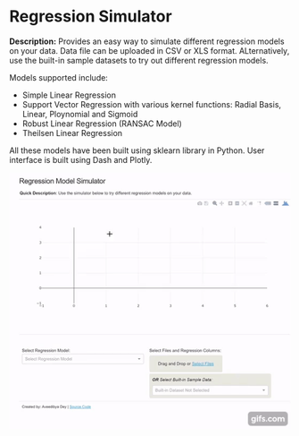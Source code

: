 # Regression Simulator

__Description:__ Provides an easy way to simulate different regression models on your data. Data file can be uploaded in CSV or XLS format. ALternatively, use the built-in sample datasets to try out different regression models.

Models supported include:
 * Simple Linear Regression
 * Support Vector Regression with various kernel functions: Radial Basis, Linear, Ploynomial and Sigmoid
 * Robust Linear Regression (RANSAC Model)
 * Theilsen Linear Regression

All these models have been built using sklearn library in Python. User interface is built using Dash and Plotly.


![](reg_simulator_gif.gif)


